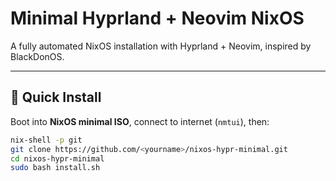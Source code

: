 # Minimal Hyprland + Neovim NixOS

A fully automated NixOS installation with Hyprland + Neovim, inspired by BlackDonOS.

---

## 🚀 Quick Install

Boot into **NixOS minimal ISO**, connect to internet (`nmtui`), then:

```bash
nix-shell -p git
git clone https://github.com/<yourname>/nixos-hypr-minimal.git
cd nixos-hypr-minimal
sudo bash install.sh
```
